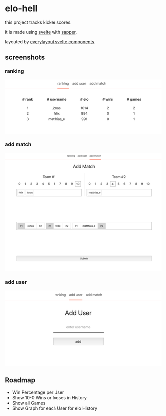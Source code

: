 # elo-hell

this project tracks kicker scores.

it is made using [svelte](https://svelte.dev) with [sapper](https://sapper.svelte.dev).

layouted by [everylayout svelte components](https://github.com/SilvanCodes/svelte-layout-components).

## screenshots

### ranking

![table](docs/table.png)

### add match

![add_match](docs/add_match.png)

### add user

![add_user](docs/add_user.png)

## Roadmap

- Win Percentage per User
- Show 10-0 Wins or looses in History
- Show all Games
- Show Graph for each User for elo History

